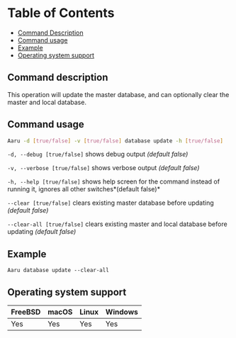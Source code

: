 # Table of Contents

- [Command Description](#command-description)
- [Command usage](#command-usage)
- [Example](#example)
- [Operating system support](#operating-system-support)

## Command description

This operation will update the master database, and can optionally clear the master and local database.

## Command usage

```bash
Aaru -d [true/false] -v [true/false] database update -h [true/false]
```

```-d, --debug [true/false]``` shows debug output *(default false)*

```-v, --verbose [true/false]``` shows verbose output *(default false)*

```-h, --help [true/false]``` shows help screen for the command instead of running it, ignores all other switches*(default false)*

```--clear [true/false]``` clears existing master database before updating *(default false)*

```--clear-all [true/false]``` clears existing master and local database before updating *(default false)*

## Example

```Aaru database update --clear-all```

## Operating system support

| FreeBSD | macOS | Linux | Windows |
|---|---|---|---|
| Yes | Yes | Yes | Yes |